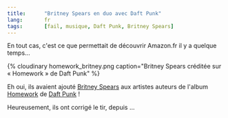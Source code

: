 ```yaml
--- 
title:      "Britney Spears en duo avec Daft Punk" 
lang:       fr 
tags:       [fail, musique, Daft Punk, Britney Spears]
---
```


En tout cas, c'est ce que permettait de découvrir Amazon.fr il y a quelque temps...


{% cloudinary homework_britney.png caption="Britney Spears créditée sur « Homework » de Daft Punk" %}


Eh oui, ils avaient ajouté [Britney Spears](http://www.britneyspears.com/) aux artistes auteurs de l'album [Homework](http://www.amazon.fr/exec/obidos/ASIN/B000000WCV/phpheaven-21) de [Daft Punk](http://www.daftpunk.com/) !

Heureusement, ils ont corrigé le tir, depuis ...
